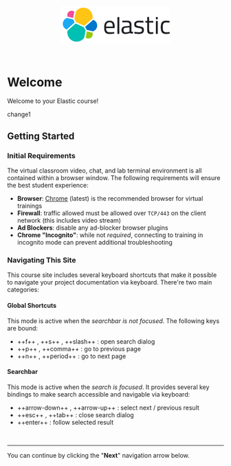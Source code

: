 <p align="center">
<img class="override-img-styling" src="img/logo-elastic-horizontal-color.png" width="50%" alt="Elastic">
</p>
<br>

# Welcome

Welcome to your Elastic course!

change1



## Getting Started

### Initial Requirements

The virtual classroom video, chat, and lab terminal environment is all contained within a browser window. The following requirements will ensure the best student experience:  

- **Browser**: [Chrome](https://www.google.com/chrome/) (latest) is the recommended browser for virtual trainings
- **Firewall**: traffic allowed must be allowed over `TCP/443` on the client network (this includes video stream)
- **Ad Blockers**: disable any ad-blocker browser plugins
- **Chrome "Incognito"**: while not _required_, connecting to training in incognito mode can prevent additional troubleshooting


### Navigating This Site

This course site includes several keyboard shortcuts that make it possible
to navigate your project documentation via keyboard. There're two main categories:


#### Global Shortcuts

This mode is active when the _searchbar is not focused_. The following keys are bound:

- ++f++ , ++s++ , ++slash++ : open search dialog
- ++p++ , ++comma++ : go to previous page
- ++n++ , ++period++ : go to next page


#### Searchbar

This mode is active when the _search is focused_. It provides several key bindings to make 
search accessible and navigable via keyboard:  

- ++arrow-down++ , ++arrow-up++ : select next / previous result
- ++esc++ , ++tab++ : close search dialog
- ++enter++ : follow selected result

<br>

---

You can continue by clicking the "**Next**" navigation arrow below.
<br>
<br>

